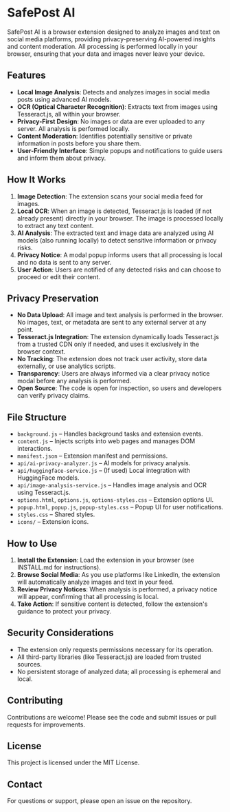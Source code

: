 # SafePost AI

SafePost AI is a browser extension designed to analyze images and text on social media platforms, providing privacy-preserving AI-powered insights and content moderation. All processing is performed locally in your browser, ensuring that your data and images never leave your device.

## Features

- **Local Image Analysis**: Detects and analyzes images in social media posts using advanced AI models.
- **OCR (Optical Character Recognition)**: Extracts text from images using Tesseract.js, all within your browser.
- **Privacy-First Design**: No images or data are ever uploaded to any server. All analysis is performed locally.
- **Content Moderation**: Identifies potentially sensitive or private information in posts before you share them.
- **User-Friendly Interface**: Simple popups and notifications to guide users and inform them about privacy.

## How It Works

1. **Image Detection**: The extension scans your social media feed for images.
2. **Local OCR**: When an image is detected, Tesseract.js is loaded (if not already present) directly in your browser. The image is processed locally to extract any text content.
3. **AI Analysis**: The extracted text and image data are analyzed using AI models (also running locally) to detect sensitive information or privacy risks.
4. **Privacy Notice**: A modal popup informs users that all processing is local and no data is sent to any server.
5. **User Action**: Users are notified of any detected risks and can choose to proceed or edit their content.

## Privacy Preservation

- **No Data Upload**: All image and text analysis is performed in the browser. No images, text, or metadata are sent to any external server at any point.
- **Tesseract.js Integration**: The extension dynamically loads Tesseract.js from a trusted CDN only if needed, and uses it exclusively in the browser context.
- **No Tracking**: The extension does not track user activity, store data externally, or use analytics scripts.
- **Transparency**: Users are always informed via a clear privacy notice modal before any analysis is performed.
- **Open Source**: The code is open for inspection, so users and developers can verify privacy claims.

## File Structure

- `background.js` – Handles background tasks and extension events.
- `content.js` – Injects scripts into web pages and manages DOM interactions.
- `manifest.json` – Extension manifest and permissions.
- `api/ai-privacy-analyzer.js` – AI models for privacy analysis.
- `api/huggingface-service.js` – (If used) Local integration with HuggingFace models.
- `api/image-analysis-service.js` – Handles image analysis and OCR using Tesseract.js.
- `options.html`, `options.js`, `options-styles.css` – Extension options UI.
- `popup.html`, `popup.js`, `popup-styles.css` – Popup UI for user notifications.
- `styles.css` – Shared styles.
- `icons/` – Extension icons.

## How to Use

1. **Install the Extension**: Load the extension in your browser (see INSTALL.md for instructions).
2. **Browse Social Media**: As you use platforms like LinkedIn, the extension will automatically analyze images and text in your feed.
3. **Review Privacy Notices**: When analysis is performed, a privacy notice will appear, confirming that all processing is local.
4. **Take Action**: If sensitive content is detected, follow the extension's guidance to protect your privacy.

## Security Considerations

- The extension only requests permissions necessary for its operation.
- All third-party libraries (like Tesseract.js) are loaded from trusted sources.
- No persistent storage of analyzed data; all processing is ephemeral and local.

## Contributing

Contributions are welcome! Please see the code and submit issues or pull requests for improvements.

## License

This project is licensed under the MIT License.

## Contact

For questions or support, please open an issue on the repository.
